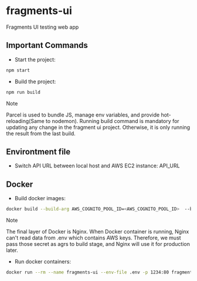 # fragments-ui
Fragments UI testing web app

## Important Commands

- Start the project: 

```sh 
npm start 
```

- Build the project: 

```sh 
npm run build 
```

> [!NOTE]
> Parcel is used to bundle JS, manage env variables, and provide hot-reloading(Same to nodemon). Running build command is mandatory for updating any change in the fragment ui project. Otherwise, it is only running the result from the last build. 

## Environtment file 
- Switch API URL between local host and AWS EC2 instance: 
    API_URL

## Docker 
- Build docker images: 
```sh 
docker build --build-arg AWS_COGNITO_POOL_ID=<AWS_COGNITO_POOL_ID>  --build-arg AWS_COGNITO_CLIENT_ID=<AWS_COGNITO_CLIENT_ID> --build-arg OAUTH_SIGN_IN_REDIRECT_URL=http://localhost:1234 -t fragments-ui .
```

> [!NOTE]
> The final layer of Docker is Nginx. When Docker container is running, Nginx can't read data from .env which contains AWS keys. Therefore, we must pass those secret as agrs to build stage, and Nginx will use it for production later. 


- Run docker containers: 
```sh
docker run --rm --name fragments-ui --env-file .env -p 1234:80 fragments-ui:latest
```

